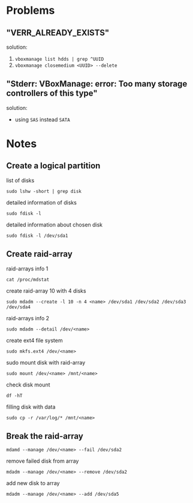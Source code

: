 # Problems

## "VERR_ALREADY_EXISTS"
solution: 
1. `vboxmanage list hdds | grep ^UUID`
2. `vboxmanage closemedium <UUID> --delete`

## "Stderr: VBoxManage: error: Too many storage controllers of this type"
solution: 
* using `SAS` instead `SATA`

# Notes

## Сreate a logical partition

list of disks
```
sudo lshw -short | grep disk
```

detailed information of disks
```
sudo fdisk -l
```

detailed information about chosen disk
```
sudo fdisk -l /dev/sda1
```


## Create raid-array

raid-arrays info 1
```
cat /proc/mdstat
```

create raid-array 10 with 4 disks
```
sudo mdadm --create -l 10 -n 4 <name> /dev/sda1 /dev/sda2 /dev/sda3 /dev/sda4
```

raid-arrays info 2
```
sudo mdadm --detail /dev/<name>
```

create ext4 file system
```
sudo mkfs.ext4 /dev/<name>
```

sudo mount disk with raid-array 
```
sudo mount /dev/<name> /mnt/<name>
```

check disk mount
```
df -hT
```

filling disk with data
```
sudo cp -r /var/log/* /mnt/<name>
```

## Break the raid-array

```
mdamd --manage /dev/<name> --fail /dev/sda2
```

remove failed disk from array
```
mdadm --manage /dev/<name> --remove /dev/sda2
```

add new disk to array
```
mdadm --manage /dev/<name> --add /dev/sda5
```